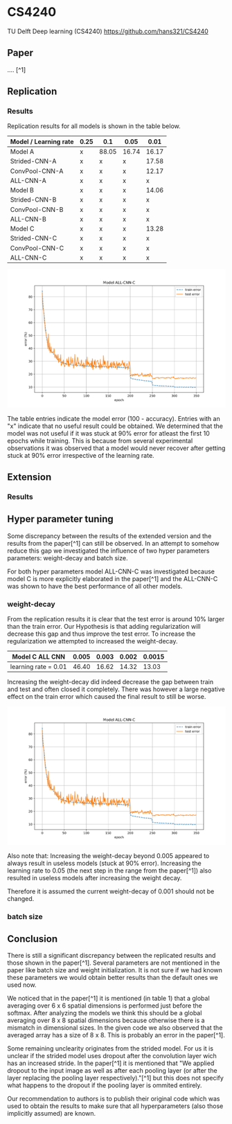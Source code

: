 # CS4240
TU Delft Deep learning (CS4240)
https://github.com/hans321/CS4240

## Paper
.... [^1]

## Replication


### Results

Replication results for all models is shown in the table below.

| Model / Learning rate | 0.25 | 0.1   | 0.05  | 0.01  |
|---------------------|------|-------|-------|-------|
| Model A             | x    | 88.05 | 16.74 | 16.17 |
| Strided-CNN-A       | x    | x     | x     | 17.58 |
| ConvPool-CNN-A      | x    | x     | x     | 12.17 |
| ALL-CNN-A           | x    | x     | x     | x     |
| Model B             | x    | x     | x     | 14.06 |
| Strided-CNN-B       | x    | x     | x     | x     |
| ConvPool-CNN-B      | x    | x     | x     | x     |
| ALL-CNN-B           | x    | x     | x     | x     |
| Model C             | x    | x     | x     | 13.28 |
| Strided-CNN-C       | x    | x     | x     | x     |
| ConvPool-CNN-C      | x    | x     | x     | x     |
| ALL-CNN-C           | x    | x     | x     | x     |

![](./images/model_all_cnn_c_wd_0_003.svg)

The table entries indicate the model error (100 - accuracy).
Entries with an "x" indicate that no useful result could be obtained. We determined that the model was not useful if it was stuck at 90% error for atleast the first 10 epochs while training. This is because from several experimental observations it was observed that a model would never recover after getting stuck at 90% error irrespective of the learning rate.

## Extension

### Results

## Hyper parameter tuning
Some discrepancy between the results of the extended version and the results from the paper[^1] can still be observed. In an attempt to somehow reduce this gap we investigated the influence of two hyper parameters parameters: weight-decay and batch size.

For both hyper parameters model ALL-CNN-C was investigated because model C is more explicitly elaborated in the paper[^1] and the ALL-CNN-C was shown to have the best performance of all other models. 

### weight-decay
From the replication results it is clear that the test error is around 10% larger than the train error. Our Hypothesis is that adding regularization will decrease this gap and thus improve the test error. To increase the regularization we attempted to increased the weight-decay.

| Model C ALL CNN | 0.005 | 0.003 | 0.002 | 0.0015 |
|-----------------|-------|-------|-------|--------|
| learning rate = 0.01 | 46.40 | 16.62 | 14.32 | 13.03 |

Increasing the weight-decay did indeed decrease the gap between train and test and often closed it completely. There was however a large negative effect on the train error which caused the final result to still be worse.

![](./images/model_all_cnn_c_wd_0_003.svg)

Also note that:
Increasing the weight-decay beyond 0.005 appeared to always result in useless models (stuck at 90% error). 
Increasing the learning rate to 0.05 (the next step in the range from the paper[^1]) also resulted in useless models after increasing the weight decay.

Therefore it is assumed the current weight-decay of 0.001 should not be changed.

### batch size

## Conclusion
There is still a significant discrepancy between the replicated results and those shown in the paper[^1]. Several parameters are not mentioned in the paper like batch size and weight initialization. It is not sure if we had known these parameters we would obtain better results than the default ones we used now.

We noticed that in the paper[^1] it is mentioned (in table 1) that a global averaging over 6 x 6 spatial dimensions is performed just before the softmax. After analyzing the models we think this should be a global averaging over 8 x 8 spatial dimensions because otherwise there is a mismatch in dimensional sizes. In the given code we also observed that the averaged array has a size of 8 x 8. This is probably an error in the paper[^1].

Some remaining unclearity originates from the strided model.
For us it is unclear if the strided model uses dropout after the convolution layer wich has an increased stride. In the paper[^1] it is mentioned that "We applied dropout to the input image as well as after each pooling layer (or after the layer replacing the pooling layer respectively)."[^1] but this does not specify what happens to the dropout if the pooling layer is ommited entirely.

Our recommendation to authors is to publish their original code which was used to obtain the results to make sure that all hyperparameters (also those implicitly assumed) are known.


[1]: https://arxiv.org/abs/1412.6806
